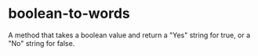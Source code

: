 # boolean-to-words
A method that takes a boolean value and return a "Yes" string for true, or a "No" string for false.
